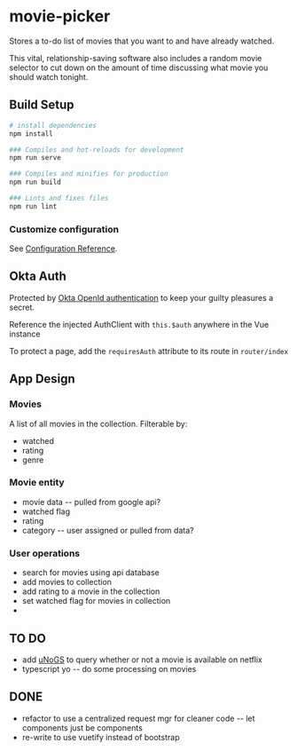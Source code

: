 # movie-picker

 Stores a to-do list of movies that you want to and have already watched.

 This vital, relationship-saving software also includes a random movie selector to cut down on the amount of time discussing what movie you should watch tonight. 

## Build Setup

``` bash
# install dependencies
npm install

### Compiles and hot-reloads for development
npm run serve

### Compiles and minifies for production
npm run build

### Lints and fixes files
npm run lint
```

### Customize configuration
See [Configuration Reference](https://cli.vuejs.org/config/).



## Okta Auth
Protected by [Okta OpenId authentication](https://developer.okta.com/blog/2018/02/15/build-crud-app-vuejs-node) to keep your guilty pleasures a secret.

Reference the injected AuthClient with `this.$auth` anywhere in the Vue instance

To protect a page, add the `requiresAuth` attribute to its route in `router/index`

## App Design

### Movies
A list of all movies in the collection. Filterable by:
* watched
* rating
* genre

### Movie entity
* movie data -- pulled from google api?
* watched flag
* rating
* category -- user assigned or pulled from data?

### User operations
* search for movies using api database
* add movies to collection
* add rating to a movie in the collection
* set watched flag for movies in collection
* 


## TO DO
* add [uNoGS](https://rapidapi.com/unogs/api/unogs) to query whether or not a movie is available on netflix
* typescript yo -- do some processing on movies


## DONE
* refactor to use a centralized request mgr for cleaner code -- let components just be components
* re-write to use vuetify instead of bootstrap
